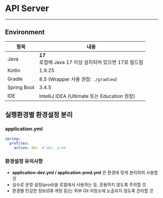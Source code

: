 # API Server

---

## Environment

| 항목        | 내용                                         |
|-------------|--------------------------------------------|
| Java        | **17**<br>로컬에 Java 17 이상 설치되어 있으면  17로 빌드됨 |
| Kotlin      | 1.9.25                                     |
| Gradle      | 8.5 (Wrapper 사용 권장: `./gradlew`)           |
| Spring Boot | 3.4.5                                      |
| IDE         | IntelliJ IDEA (Ultimate 또는 Education 권장)   |



## 실행환경별 환경설정 분리


### application.yml
```yaml
spring:
  profiles:
    active: dev  # dev, prod
```
### 환경설정 유의사항
  
  - **application-dev.yml / application-prod.yml** 은 환경에 맞게 분리하여 사용할 것
  - 실수로 운영 설정(prod)을 로컬에서 사용하는 등, 혼용하지 않도록 주의할 것
  - 환경별 민감한 정보(DB 계정 등)는 외부 Git 저장소에 노출되지 않도록 관리할 것
    
